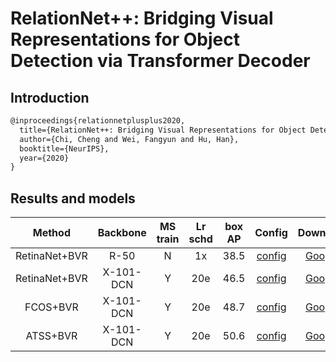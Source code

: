 # RelationNet++: Bridging Visual Representations for Object Detection via Transformer Decoder

## Introduction

<!-- [ALGORITHM] -->

```latex
@inproceedings{relationnetplusplus2020,
  title={RelationNet++: Bridging Visual Representations for Object Detection via Transformer Decoder},
  author={Chi, Cheng and Wei, Fangyun and Hu, Han},
  booktitle={NeurIPS},
  year={2020}
}
```

## Results and models

|    Method     | Backbone  | MS train | Lr schd | box AP |                              Config                               |                                           Download                                           |
| :-----------: | :-------: | :------: | :-----: | :----: | :---------------------------------------------------------------: | :------------------------------------------------------------------------------------------: |
| RetinaNet+BVR |   R-50    |    N     |   1x    |  38.5  |           [config](bvr_retinanet_r50_fpn_gn_1x_coco.py)           | [Google](https://drive.google.com/file/d/1iKygKRi6EmqRsEQgBhJTfToWweVXEltB/view?usp=sharing) |
| RetinaNet+BVR | X-101-DCN |    Y     |   20e   |  46.5  | [config](bvr_retinanet_x101_fpn_dcn_mstrain_400_1200_20e_coco.py) | [Google](https://drive.google.com/file/d/1YyAG9OAjkeWStGkM5kLy6l95tXEa_E_b/view?usp=sharing) |
|   FCOS+BVR    | X-101-DCN |    Y     |   20e   |  48.7  |   [config](bvr_fcos_x101_fpn_dcn_mstrain_400_1200_20e_coco.py)    | [Google](https://drive.google.com/file/d/1IT1YBnNLrGQs-Be_drfF2ntEq4OjtCaO/view?usp=sharing) |
|   ATSS+BVR    | X-101-DCN |    Y     |   20e   |  50.6  |   [config](bvr_atss_x101_fpn_dcn_mstrain_400_1200_20e_coco.py)    | [Google](https://drive.google.com/file/d/16kTxTPGIN4O4wFHKhJMdFP_rlZ7eXde9/view?usp=sharing) |

